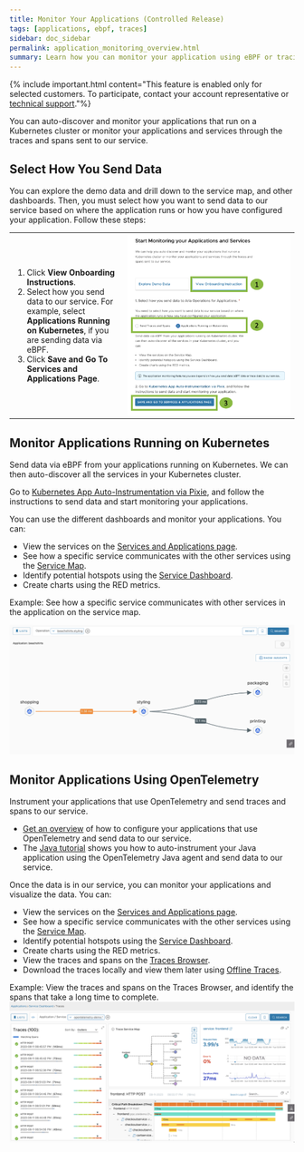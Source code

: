 ```yaml
---
title: Monitor Your Applications (Controlled Release)
tags: [applications, ebpf, traces]
sidebar: doc_sidebar
permalink: application_monitoring_overview.html
summary: Learn how you can monitor your application using eBPF or tracing.
---
```


{% include important.html content="This feature is enabled only for selected customers. To participate, contact your account representative or [technical support](wavefront_support_feedback.html#support)."%}

You can auto-discover and monitor your applications that run on a Kubernetes cluster or monitor your applications and services through the traces and spans sent to our service. 

## Select How You Send Data

You can explore the demo data and drill down to the service map, and other dashboards. Then, you must select how you want to send data to our service based on where the application runs or how you have configured your application. Follow these steps:

<table style="width: 100%;">
<tbody>
    <tr>
    <td width="40%">
        <ol>
            <li>
                Click <b>View Onboarding Instructions</b>.
            </li>
            <li> 
                Select how you send data to our service. For example, select <b>Applications Running on Kubernetes</b>, if you are sending data via eBPF.
            </li>
            <li>
                Click <b>Save and Go To Services and Applications Page</b>.
            </li>
        </ol>
      </td>
    <td width="60%">
        <img src="/images/monitor_applications_onboarding.png" alt="A screenshot of the annotated applications onboarding screen."/>
    </td>
  </tr>
</tbody>
</table> 

## Monitor Applications Running on Kubernetes

Send data via eBPF from your applications running on Kubernetes. We can then auto-discover all the services in your Kubernetes cluster.

Go to [Kubernetes App Auto-Instrumentation via Pixie](https://github.com/wavefrontHQ/observability-for-kubernetes/tree/main/operator/hack/autoinstrumentation#kubernetes-app-auto-instrumentation-via-pixie), and follow the instructions to send data and start monitoring your applications.

You can use the different dashboards and monitor your applications. You can:

* View the services on the [Services and Applications page](service_and_application_view.html).
* See how a specific service communicates with the other services using the [Service Map](service_map.html).
* Identify potential hotspots using the [Service Dashboard](tracing_service_dashboard.html). 
* Create charts using the RED metrics. 

Example: See how a specific service communicates with other services in the application on the service map.

![Shows a screenshot of the service map.](images/application_monitoring_ebpf_service_map.png)

## Monitor Applications Using OpenTelemetry

Instrument your applications that use OpenTelemetry and send traces and spans to our service.
* [Get an overview](https://docs.wavefront.com/opentelemetry_overview.html) of how to configure your applications that use OpenTelemetry and send data to our service. 
* The [Java tutorial](opentelemetry_java_app_tutorial.html) shows you how to auto-instrument your Java application using the OpenTelemetry Java agent and send data to our service.

Once the data is in our service, you can monitor your applications and visualize the data. You can:

* View the services on the [Services and Applications page](service_and_application_view.html).
* See how a specific service communicates with the other services using the [Service Map](service_map.html).
* Identify potential hotspots using the [Service Dashboard](tracing_service_dashboard.html).
* Create charts using the RED metrics.
* View the traces and spans on the [Traces Browser](/tracing_traces_browser.html).
* Download the traces locally and view them later using [Offline Traces](tracing_view_offline_traces.html).

Example: View the traces and spans on the Traces Browser, and identify the spans that take a long time to complete.
![A screenshot of the traces browser that shows the traces.](images/app_monitoring_traces_browser.png)